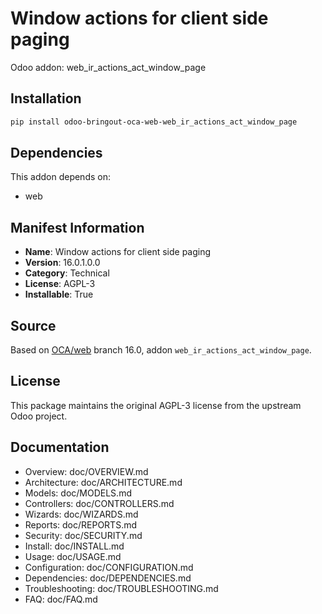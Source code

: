 # Window actions for client side paging

Odoo addon: web_ir_actions_act_window_page

## Installation

```bash
pip install odoo-bringout-oca-web-web_ir_actions_act_window_page
```

## Dependencies

This addon depends on:
- web

## Manifest Information

- **Name**: Window actions for client side paging
- **Version**: 16.0.1.0.0
- **Category**: Technical
- **License**: AGPL-3
- **Installable**: True

## Source

Based on [OCA/web](https://github.com/OCA/web) branch 16.0, addon `web_ir_actions_act_window_page`.

## License

This package maintains the original AGPL-3 license from the upstream Odoo project.

## Documentation

- Overview: doc/OVERVIEW.md
- Architecture: doc/ARCHITECTURE.md
- Models: doc/MODELS.md
- Controllers: doc/CONTROLLERS.md
- Wizards: doc/WIZARDS.md
- Reports: doc/REPORTS.md
- Security: doc/SECURITY.md
- Install: doc/INSTALL.md
- Usage: doc/USAGE.md
- Configuration: doc/CONFIGURATION.md
- Dependencies: doc/DEPENDENCIES.md
- Troubleshooting: doc/TROUBLESHOOTING.md
- FAQ: doc/FAQ.md
